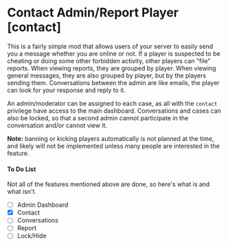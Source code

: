 Contact Admin/Report Player [contact]
=====================================

This is a fairly simple mod that allows users of your server to easily send you a message whether you are online or not. If a player is suspected to be cheating or doing some other forbidden activity, other players can "file" reports. When viewing reports, they are grouped by player. When viewing general messages, they are also grouped by player, but by the players sending them. Conversations between the admin are like emails, the player can look for your response and reply to it.

An admin/moderator can be assigned to each case, as all with the `contact` privilege have access to the main dashboard. Conversations and cases can also be locked, so that a second admin cannot participate in the conversation and/or cannot view it.

**Note:** banning or kicking players automatically is not planned at the time, and likely will not be implemented unless many people are interested in the feature.

#### To Do List
Not all of the features mentioned above are done, so here's what is and what isn't.

- [ ] Admin Dashboard
- [x] Contact
- [ ] Conversations
- [ ] Report
- [ ] Lock/Hide